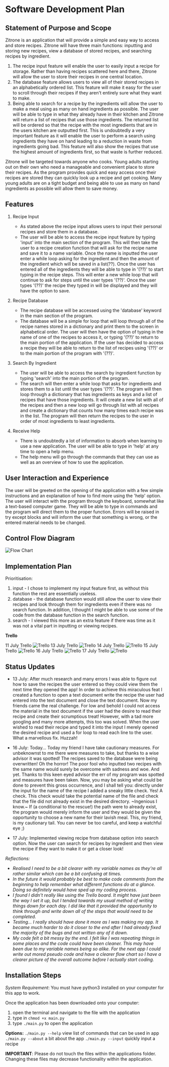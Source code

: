 # Software Development Plan

## Statement of Purpose and Scope

Zitrone is an application that will provide a simple and easy way to access and store recipes. Zitrone will have three main functions: inputting and storing new recipes, view a database of stored recipes, and searching recipes by ingredient.
  1. The recipe input feature will enable the user to easily input a recipe for storage. Rather than having recipes scattered here and there, Zitrone will allow the user to store their recipes in one central location.
  2. The database feature allows users to view all of their stored recipes in an alphabetically ordered list. This feature will make it easy for the user to scroll through their recipes if they aren't entirely sure what they want to make.
  3. Being able to search for a recipe by the ingredients will allow the user to make a meal using as many on hand ingredients as possible. The user will be able to type in what they already have in their kitchen and Zitrone will return a list of recipes that use those ingredients. The returned list will be ordered so that the recipe with the most ingredients that are in the users kitchen are outputted first.
  This is undoubtedly a very important feature as it will enable the user to perform a search using ingredients they have on hand leading to a reduction in waste from ingredients going bad. This feature will also show the recipes that use the highest amount of ingredients first, so that waste is further reduced.

Zitrone will be targeted towards anyone who cooks.
Young adults starting out on their own who need a manageable and convenient place to store their recipes. As the program provides quick and easy access once their recipes are stored they can quickly look up a recipe and get cooking. Many young adults are on a tight budget and being able to use as many on hand ingredients as possible will allow them to save money.


## Features

1. Recipe Input
    - As stated above the recipe input allows users to input their personal recipes and store them in a database.
    - The user will be able to access the recipe input feature by typing 'input' into the main section of the program. This will then take the user to a recipe creation function that will ask for the recipe name and save it to a name variable. Once the name is inputted the user enter a while loop asking for the ingredient and then the amount of the ingredient which will be saved in a list(??). Once the user has entered all of the ingredients they will be able to type in '(??)' to start typing in the recipe steps. This will enter a new while loop that will continue to ask for steps until the user types '(??)'. Once the user types '(??)' the recipe they typed in will be displayed and they will have the option to save.
2. Recipe Database
    - The recipe database will be accessed using the 'database' keyword in the main section of the program.
    - The database will be a simple for loop that will loop through all of the recipe names stored in a dictionary and print them to the screen in alphabetical order. The user will then have the option of typing in the name of one of the recipes to access it, or typing '(??)' to return to the main portion of the application. If the user has decided to access a recipe they will be able to return to the list of recipes using '(??)' or to the main portion of the program with '(??)'.

3. Search By Ingredient   
    - The user will be able to access the search by ingredient function by typing 'search' into the main portion of the program.
    - The search will then enter a while loop that asks for ingredients and stores them to a list until the user types '(??)'. The program will then loop through a dictionary that has ingredients as keys and a list of recipes that have those ingredients. It will create a new list with all of the recipes and then a new loop will go through list with all recipes and create a dictionary that counts how many times each recipe was in the list. The program will then return the recipes to the user in order of most ingredients to least ingredients.

4. Receive Help
    - There is undoubtedly a lot of information to absorb when learning to use a new application. The user will be able to type in 'help' at any time to open a help menu.
    - The help menu will go through the commands that they can use as well as an overview of how to use the application.


## User Interaction and Experience

The user will be greeted on the opening of the application with a few simple instructions and an explanation of how to find more using the 'help' option.
The user will interact with the program through the keyboard, somewhat like a text-based computer game. They will be able to type in commands and the program will direct them to the proper function.
Errors will be raised in try except blocks and will inform the user that something is wrong, or the entered material needs to be changed.  


## Control Flow Diagram

![Flow Chart](./images/flow_chart.jpg)


## Implementation Plan

Prioritisation:
1. input - I chose to implement my input feature first, as without this function the rest are essentially useless.
2. database - the database function would still allow the user to view their recipes and look through them for ingredients even if there was no search function. In addition, I thought I might be able to use some of the code from the database function in the search function.
3. search - I viewed this more as an extra feature if there was time as it was not a vital part in inputting or viewing recipes.

**Trello**

11 July Trello
![Trello](./images/11_July_Trello.jpg)
13 July Trello
![Trello](./images/13_July_Trello.jpg)
14 July Trello
![Trello](./images/14_July_Trello.jpg)
15 July Trello
![Trello](./images/15_July_Trello.jpg)
16 July Trello
![Trello](./images/16_July_Trello.jpg)
17 July Trello
![Trello](./images/17_July_Trello.jpg)

## Status Updates

- 13 July: After much research and many errors I was able to figure out how to save the recipes the user entered so they could view them the next time they opened the app! In order to achieve this miraculous feat I created a function to open a text document write the recipe the user had entered into the text document and close the text document. Now my friends came the real challenge. For low and behold I could not access the material in the text document if the user had the desire to read their recipe and create their scrumptious treat! However, with a tad more googling and many more attempts, this too was solved. When the user wished to read their recipe and typed it into the input I merely opened the desired recipe and used a for loop to read each line to the user. What a marvellous fix. Huzzah!

- 16 July: Today... Today my friend I have take cautionary measures. For unbeknownst to me there were measures to take, but thanks to a wise advisor it was spotted! The recipes saved to the database were being overwritten! Oh the horror! The poor fool who inputted two recipes with the same name would surely be overcome with sadness and woe. And yet. Thanks to this keen eyed advisor the err of my program was spotted and measures have been taken. Now, you may be asking what could be done to prevent this gross occurrence, and I shall tell you: directly under the input for the name of the recipe I added a sneaky little check. Yes! A check. This check would take the potential name of the file and check that the file did not already exist in the desired directory. ~Ingenious I know.~ If (a conditional to the rescue!) the path were to already exist, the program would merely inform the user and they would be given the opportunity to choose a new name for their lavish meal. This, my friend, is my cautionary tail. You can never be too careful, and keep a watchful eye ;)

- 17 July: Implemented viewing recipe from database option into search option. Now the user can search for recipes by ingredient and then view the recipe if they want to make it or get a closer look!

_Reflections:_
- _Realised I need to be a bit clearer with my variable names as they're all rather similar which can be a bit confusing at times._
- _In the future it would probably be best to make code comments from the beginning to help remember what different functions do at a glance. Doing so definitely would have sped up my coding process._
- _I found I didn't really like using the Trello board. It might have just been the way I set it up, but I tended towards my usual method of writing things down for each day. I did like that it provided the opportunity to think through and write down all of the steps that would need to be completed._
- _Testing... I really should have done it more as I was making my app. It became much harder to do it closer to the end after I had already fixed the majority of the bugs and not written any of it down._
- _My code felt a bit messy by the end. I felt like I was repeating things in some places and the code could have been cleaner. This may have been due to my variable names being so alike. For the next app I could write out mored pseudo code and have a clearer flow chart so I have a clearer picture of the overall outcome before I actually start coding._


## Installation Steps

_System Requirement_: You must have python3 installed on your computer for this app to work.

Once the application has been downloaded onto your computer:
1. open the terminal and navigate to the file with the application
2. type in `chmod +x main.py`
3. type `./main.py` to open the application

**Options:**
`./main.py --help`  view list of commands that can be used in app
`./main.py --about` a bit about the app
`./main.py --input` quickly input a recipe

**IMPORTANT**: Please do not touch the files within the applications folder. Changing these files may decrease functionality within the application.
